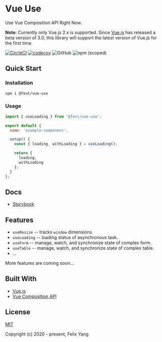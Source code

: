 # Vue Use

Use Vue Composition API Right Now.

**Note**: Currently only Vue.js 2.x is supported. Since [Vue.js](https://github.com/vuejs/vue-next) has released a beta version of 3.0, this library will support the latest version of Vue.js for the first time.

[![CircleCI](https://circleci.com/gh/openfext/vue-use.svg?style=svg)](https://circleci.com/gh/openfext/vue-use)
[![codecov](https://codecov.io/gh/openfext/vue-use/branch/develop/graph/badge.svg)](https://codecov.io/gh/openfext/vue-use)
![GitHub](https://img.shields.io/github/license/openfext/vue-use?style=flat-square)
![npm (scoped)](https://img.shields.io/npm/v/@fext/vue-use?style=flat-square)

## Quick Start

### Installation

```bash
npm i @fext/vue-use
```

### Usage

```js
import { useLoading } from '@fext/vue-use';

export default {
  name: 'example-component',

  setup() {
    const { loading, withLoading } = useLoading();

    return {
      loading,
      withLoading
    };
  }
};
```

## Docs

- [Storybook](https://openfext.github.io/vue-use)

## Features

- `useResize` -- tracks `window` dimensions.
- `useLoading` -- loading status of asynchronous task.
- `useForm` -- manage, watch, and synchronize state of complex form.
- `useTable` -- manage, watch, and synchronize state of complex table.
- ...

More features are coming soon...

## Built With

- [Vue.js](https://github.com/vuejs/vue)
- [Vue Composition API](https://github.com/vuejs/composition-api)

## License

[MIT](http://opensource.org/licenses/MIT)

Copyright (c) 2020 - present, Felix Yang
